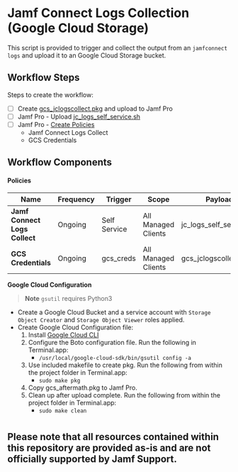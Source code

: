 # Jamf Connect Logs Collection (Google Cloud Storage)

This script is provided to trigger and collect the output from an `jamfconnect logs` and upload it to an Google Cloud Storage bucket.

## Workflow Steps

Steps to create the workflow:

- [ ] Create [gcs_jclogscollect.pkg](#gcs_pkg) and upload to Jamf Pro 
- [ ] Jamf Pro - Upload [jc_logs_self_service.sh](./jc_logs_self_service.sh)
- [ ] Jamf Pro - [Create Policies](#policies)
    - Jamf Connect Logs Collect
    - GCS Credentials

## Workflow Components

####  <a id="policies"></a>Policies

|Name|Frequency|Trigger|Scope|Payload|
|----|---------|-------|-----|-------|
|**Jamf Connect Logs Collect**|Ongoing|Self Service|All Managed Clients|jc_logs_self_service.sh
|**GCS Credentials**|Ongoing|gcs_creds|All Managed Clients|gcs_jclogscollect.pkg

**Google Cloud Configuration**

> **Note** 
> `gsutil` requires Python3

- Create a Google Cloud Bucket and a service account with `Storage Object Creator` and `Storage Object Viewer` roles applied.
- Create <a id="gcs_pkg"></a>Google Cloud Configuration file:
    1. Install [Google Cloud CLI](https://cloud.google.com/sdk/docs/downloads-interactive#silent)
    2. Configure the Boto configuration file. Run the following in Terminal.app:
        - `/usr/local/google-cloud-sdk/bin/gsutil config -a`
    3. Use included makefile to create pkg. Run the following from within the project folder in Terminal.app:
        - `sudo make pkg`
    4. Copy gcs_aftermath.pkg to Jamf Pro.
    5. Clean up after upload complete. Run the following from within the project folder in Terminal.app:
        - `sudo make clean`
#
## Please note that all resources contained within this repository are provided as-is and are not officially supported by Jamf Support.